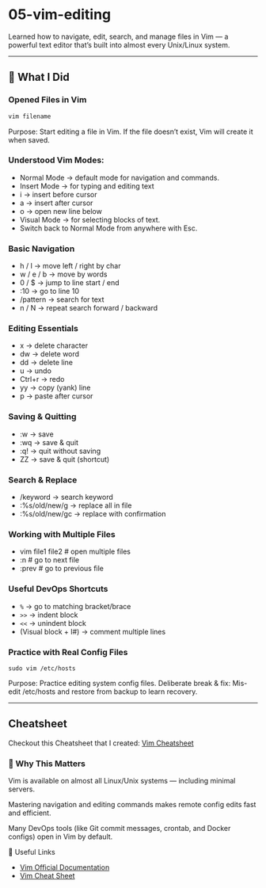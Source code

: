 # 05-vim-editing

Learned how to navigate, edit, search, and manage files in Vim — a powerful text editor that’s built into almost every Unix/Linux system.

---

## 📌 What I Did

### Opened Files in Vim

```bash
vim filename
```

Purpose: Start editing a file in Vim.
If the file doesn’t exist, Vim will create it when saved.

### Understood Vim Modes:

- Normal Mode → default mode for navigation and commands.
- Insert Mode → for typing and editing text
- i → insert before cursor
- a → insert after cursor
- o → open new line below
- Visual Mode → for selecting blocks of text.
- Switch back to Normal Mode from anywhere with Esc.

### Basic Navigation

- h / l → move left / right by char
- w / e / b → move by words
- 0 / $ → jump to line start / end
- :10 → go to line 10
- /pattern → search for text
- n / N → repeat search forward / backward

### Editing Essentials

- x → delete character
- dw → delete word
- dd → delete line
- u → undo
- Ctrl+r → redo
- yy → copy (yank) line
- p → paste after cursor

### Saving & Quitting

- :w → save
- :wq → save & quit
- :q! → quit without saving
- ZZ → save & quit (shortcut)

### Search & Replace

- /keyword → search keyword
- :%s/old/new/g → replace all in file
- :%s/old/new/gc → replace with confirmation

### Working with Multiple Files

- vim file1 file2 # open multiple files
- :n # go to next file
- :prev # go to previous file

### Useful DevOps Shortcuts

- `%` → go to matching bracket/brace
- `>>` → indent block
- `<<` → unindent block
- (Visual block + I#) → comment multiple lines

### Practice with Real Config Files

    sudo vim /etc/hosts

Purpose: Practice editing system config files.
Deliberate break & fix: Mis-edit /etc/hosts and restore from backup to learn recovery.

---

## Cheatsheet

Checkout this Cheatsheet that I created:
[Vim Cheatsheet](https://github.com/shauryad01/cloud-devops-journey/blob/main/linux-cli/05-vim-editing/cheatsheet.md)

### 📝 Why This Matters

Vim is available on almost all Linux/Unix systems — including minimal servers.

Mastering navigation and editing commands makes remote config edits fast and efficient.

Many DevOps tools (like Git commit messages, crontab, and Docker configs) open in Vim by default.

🔗 Useful Links

- [Vim Official Documentation](https://www.vim.org/docs.php)
- [Vim Cheat Sheet](https://vim.rtorr.com/)
